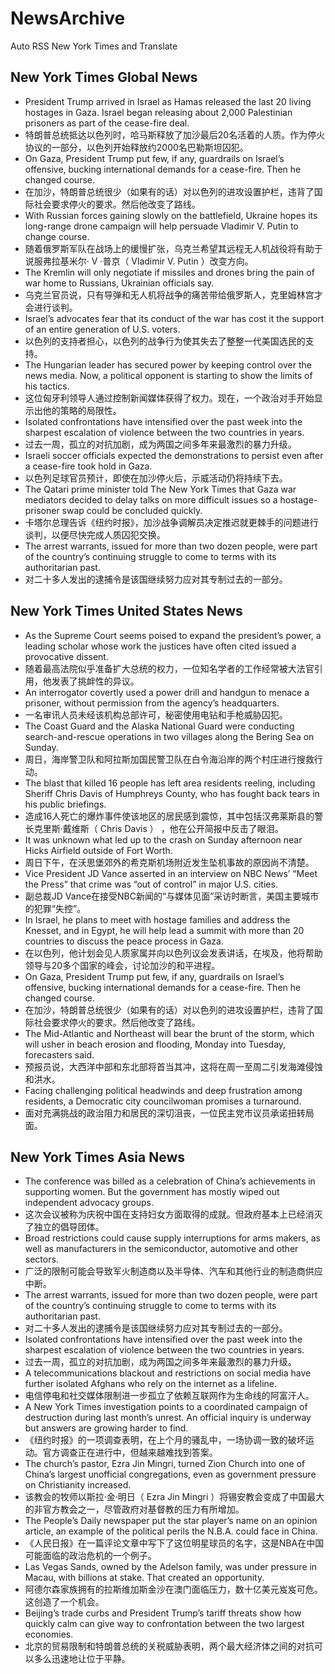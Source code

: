 # NewsArchive
Auto RSS New York Times and Translate

## New York Times Global News
* President Trump arrived in Israel as Hamas released the last 20 living hostages in Gaza. Israel began releasing about 2,000 Palestinian prisoners as part of the cease-fire deal.
* 特朗普总统抵达以色列时，哈马斯释放了加沙最后20名活着的人质。作为停火协议的一部分，以色列开始释放约2000名巴勒斯坦囚犯。
* On Gaza, President Trump put few, if any, guardrails on Israel’s offensive, bucking international demands for a cease-fire. Then he changed course.
* 在加沙，特朗普总统很少（如果有的话）对以色列的进攻设置护栏，违背了国际社会要求停火的要求。然后他改变了路线。
* With Russian forces gaining slowly on the battlefield, Ukraine hopes its long-range drone campaign will help persuade Vladimir V. Putin to change course.
* 随着俄罗斯军队在战场上的缓慢扩张，乌克兰希望其远程无人机战役将有助于说服弗拉基米尔· V ·普京（ Vladimir V. Putin ）改变方向。
* The Kremlin will only negotiate if missiles and drones bring the pain of war home to Russians, Ukrainian officials say.
* 乌克兰官员说，只有导弹和无人机将战争的痛苦带给俄罗斯人，克里姆林宫才会进行谈判。
* Israel’s advocates fear that its conduct of the war has cost it the support of an entire generation of U.S. voters.
* 以色列的支持者担心，以色列的战争行为使其失去了整整一代美国选民的支持。
* The Hungarian leader has secured power by keeping control over the news media. Now, a political opponent is starting to show the limits of his tactics.
* 这位匈牙利领导人通过控制新闻媒体获得了权力。现在，一个政治对手开始显示出他的策略的局限性。
* Isolated confrontations have intensified over the past week into the sharpest escalation of violence between the two countries in years.
* 过去一周，孤立的对抗加剧，成为两国之间多年来最激烈的暴力升级。
* Israeli soccer officials expected the demonstrations to persist even after a cease-fire took hold in Gaza.
* 以色列足球官员预计，即使在加沙停火后，示威活动仍将持续下去。
* The Qatari prime minister told The New York Times that Gaza war mediators decided to delay talks on more difficult issues so a hostage-prisoner swap could be concluded quickly.
* 卡塔尔总理告诉《纽约时报》，加沙战争调解员决定推迟就更棘手的问题进行谈判，以便尽快完成人质囚犯交换。
* The arrest warrants, issued for more than two dozen people, were part of the country’s continuing struggle to come to terms with its authoritarian past.
* 对二十多人发出的逮捕令是该国继续努力应对其专制过去的一部分。

## New York Times United States News
* As the Supreme Court seems poised to expand the president’s power, a leading scholar whose work the justices have often cited issued a provocative dissent.
* 随着最高法院似乎准备扩大总统的权力，一位知名学者的工作经常被大法官引用，他发表了挑衅性的异议。
* An interrogator covertly used a power drill and handgun to menace a prisoner, without permission from the agency’s headquarters.
* 一名审讯人员未经该机构总部许可，秘密使用电钻和手枪威胁囚犯。
* The Coast Guard and the Alaska National Guard were conducting search-and-rescue operations in two villages along the Bering Sea on Sunday.
* 周日，海岸警卫队和阿拉斯加国民警卫队在白令海沿岸的两个村庄进行搜救行动。
* The blast that killed 16 people has left area residents reeling, including Sheriff Chris Davis of Humphreys County, who has fought back tears in his public briefings.
* 造成16人死亡的爆炸事件使该地区的居民感到震惊，其中包括汉弗莱斯县的警长克里斯·戴维斯（ Chris Davis ） ，他在公开简报中反击了眼泪。
* It was unknown what led up to the crash on Sunday afternoon near Hicks Airfield outside of Fort Worth.
* 周日下午，在沃思堡郊外的希克斯机场附近发生坠机事故的原因尚不清楚。
* Vice President JD Vance asserted in an interview on NBC News’ “Meet the Press” that crime was “out of control” in major U.S. cities.
* 副总裁JD Vance在接受NBC新闻的“与媒体见面”采访时断言，美国主要城市的犯罪“失控”。
* In Israel, he plans to meet with hostage families and address the Knesset, and in Egypt, he will help lead a summit with more than 20 countries to discuss the peace process in Gaza.
* 在以色列，他计划会见人质家属并向以色列议会发表讲话，在埃及，他将帮助领导与20多个国家的峰会，讨论加沙的和平进程。
* On Gaza, President Trump put few, if any, guardrails on Israel’s offensive, bucking international demands for a cease-fire. Then he changed course.
* 在加沙，特朗普总统很少（如果有的话）对以色列的进攻设置护栏，违背了国际社会要求停火的要求。然后他改变了路线。
* The Mid-Atlantic and Northeast will bear the brunt of the storm, which will usher in beach erosion and flooding, Monday into Tuesday, forecasters said.
* 预报员说，大西洋中部和东北部将首当其冲，这将在周一至周二引发海滩侵蚀和洪水。
* Facing challenging political headwinds and deep frustration among residents, a Democratic city councilwoman promises a turnaround.
* 面对充满挑战的政治阻力和居民的深切沮丧，一位民主党市议员承诺扭转局面。

## New York Times Asia News
* The conference was billed as a celebration of China’s achievements in supporting women. But the government has mostly wiped out independent advocacy groups.
* 这次会议被称为庆祝中国在支持妇女方面取得的成就。但政府基本上已经消灭了独立的倡导团体。
* Broad restrictions could cause supply interruptions for arms makers, as well as manufacturers in the semiconductor, automotive and other sectors.
* 广泛的限制可能会导致军火制造商以及半导体、汽车和其他行业的制造商供应中断。
* The arrest warrants, issued for more than two dozen people, were part of the country’s continuing struggle to come to terms with its authoritarian past.
* 对二十多人发出的逮捕令是该国继续努力应对其专制过去的一部分。
* Isolated confrontations have intensified over the past week into the sharpest escalation of violence between the two countries in years.
* 过去一周，孤立的对抗加剧，成为两国之间多年来最激烈的暴力升级。
* A telecommunications blackout and restrictions on social media have further isolated Afghans who rely on the internet as a lifeline.
* 电信停电和社交媒体限制进一步孤立了依赖互联网作为生命线的阿富汗人。
* A New York Times investigation points to a coordinated campaign of destruction during last month’s unrest. An official inquiry is underway but answers are growing harder to find.
* 《纽约时报》的一项调查表明，在上个月的骚乱中，一场协调一致的破坏运动。官方调查正在进行中，但越来越难找到答案。
* The church’s pastor, Ezra Jin Mingri, turned Zion Church into one of China’s largest unofficial congregations, even as government pressure on Christianity increased.
* 该教会的牧师以斯拉·金·明日（ Ezra Jin Mingri ）将锡安教会变成了中国最大的非官方教会之一，尽管政府对基督教的压力有所增加。
* The People’s Daily newspaper put the star player’s name on an opinion article, an example of the political perils the N.B.A. could face in China.
* 《人民日报》在一篇评论文章中写下了这位明星球员的名字，这是NBA在中国可能面临的政治危机的一个例子。
* Las Vegas Sands, owned by the Adelson family, was under pressure in Macau, with billions at stake. That created an opportunity.
* 阿德尔森家族拥有的拉斯维加斯金沙在澳门面临压力，数十亿美元岌岌可危。这创造了一个机会。
* Beijing’s trade curbs and President Trump’s tariff threats show how quickly calm can give way to confrontation between the two largest economies.
* 北京的贸易限制和特朗普总统的关税威胁表明，两个最大经济体之间的对抗可以多么迅速地让位于平静。

